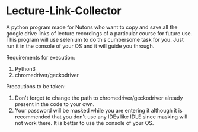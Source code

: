 # Lecture-Link-Collector
A python program made for Nutons who want to copy and save all the google drive links of lecture recordings of a particular course for future use. 
This program will use selenium to do this cumbersome task for you.
Just run it in the console of your OS and it will guide you through.  
  
Requirements for execution:
1. Python3
2. chromedriver/geckodriver
  
  Precautions to be taken: 
  1. Don't forget to change the path to chromedriver/geckodriver already present in the code to your own.
2. Your password will be masked while you are entering it although it is recommended that you don't use any IDEs like IDLE since masking will not work there. It is better to use the console of your OS.